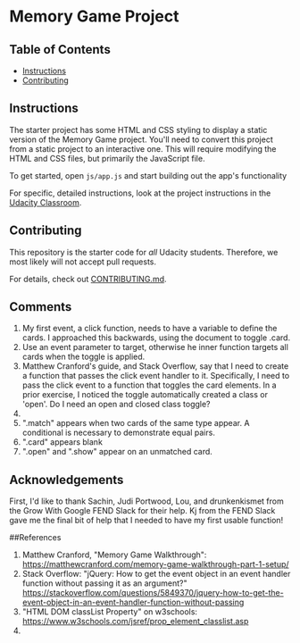 # Memory Game Project

## Table of Contents

* [Instructions](#instructions)
* [Contributing](#contributing)

## Instructions

The starter project has some HTML and CSS styling to display a static version of the Memory Game project. You'll need to convert this project from a static project to an interactive one. This will require modifying the HTML and CSS files, but primarily the JavaScript file.

To get started, open `js/app.js` and start building out the app's functionality

For specific, detailed instructions, look at the project instructions in the [Udacity Classroom](https://classroom.udacity.com/me).

## Contributing

This repository is the starter code for _all_ Udacity students. Therefore, we most likely will not accept pull requests.

For details, check out [CONTRIBUTING.md](CONTRIBUTING.md).



## Comments
1. My first event, a click function, needs to have a variable to define the cards. I approached this backwards, using the document to toggle .card.
2. Use an event parameter to target, otherwise he inner function targets all cards when the toggle is applied.
3. Matthew Cranford's guide, and Stack Overflow, say that I need to create a function that passes the click event handler to it.
	Specifically, I need to pass the click event to a function that toggles the card elements. In a prior exercise, I noticed the toggle
	automatically created a class or 'open'. Do I need an open and closed class toggle?
4. 
5. ".match" appears when two cards of the same type appear. A conditional is necessary to demonstrate equal pairs.
6. ".card" appears blank
7. ".open" and ".show" appear on an unmatched card.

## Acknowledgements
First, I'd like to thank Sachin, Judi Portwood, Lou, and drunkenkismet from the Grow With Google FEND Slack for their help.
Kj from the FEND Slack gave me the final bit of help that I needed to have my first usable function!

##References
1. Matthew Cranford, "Memory Game Walkthrough": https://matthewcranford.com/memory-game-walkthrough-part-1-setup/
2. Stack Overflow: "jQuery: How to get the event object in an event handler function without passing it as an argument?"
	https://stackoverflow.com/questions/5849370/jquery-how-to-get-the-event-object-in-an-event-handler-function-without-passing
3. "HTML DOM classList Property" on w3schools: https://www.w3schools.com/jsref/prop_element_classlist.asp
4.